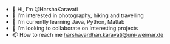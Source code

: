 - 👋 Hi, I’m @HarshaKaravati
- 👀 I’m interested in photography, hiking and travelling
- 🌱 I’m currently learning Java, Python, Matlab
- 💞️ I’m looking to collaborate on Interesting projects
- 📫 How to reach me harshavardhan.karavati@uni-weimar.de

<!---
HarshaKaravati/HarshaKaravati is a ✨ special ✨ repository because its `README.md` (this file) appears on your GitHub profile.
You can click the Preview link to take a look at your changes.
--->
